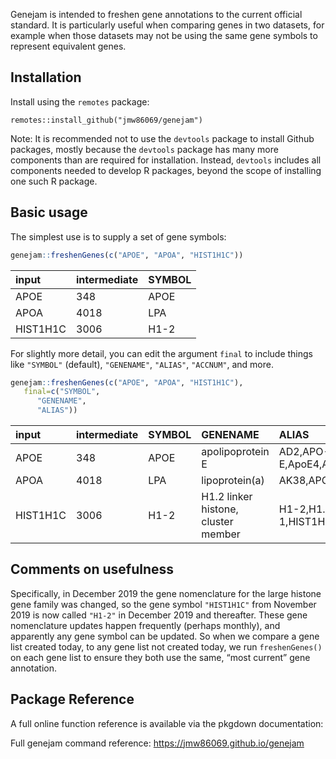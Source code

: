 
<!-- README.md is generated from README.Rmd. Please edit that file -->

Genejam is intended to freshen gene annotations to the current official
standard. It is particularly useful when comparing genes in two
datasets, for example when those datasets may not be using the same gene
symbols to represent equivalent genes.

## Installation

Install using the `remotes` package:

`remotes::install_github("jmw86069/genejam")`

Note: It is recommended not to use the `devtools` package to install
Github packages, mostly because the `devtools` package has many more
components than are required for installation. Instead, `devtools`
includes all components needed to develop R packages, beyond the scope
of installing one such R package.

## Basic usage

The simplest use is to supply a set of gene symbols:

``` r
genejam::freshenGenes(c("APOE", "APOA", "HIST1H1C"))
```

<div class="kable-table">

| input    | intermediate | SYMBOL |
| :------- | :----------- | :----- |
| APOE     | 348          | APOE   |
| APOA     | 4018         | LPA    |
| HIST1H1C | 3006         | H1-2   |

</div>

For slightly more detail, you can edit the argument `final` to include
things like `"SYMBOL"` (default), `"GENENAME"`, `"ALIAS"`, `"ACCNUM"`,
and more.

``` r
genejam::freshenGenes(c("APOE", "APOA", "HIST1H1C"),
   final=c("SYMBOL", 
      "GENENAME",
      "ALIAS"))
```

<div class="kable-table">

| input    | intermediate | SYMBOL | GENENAME                            | ALIAS                             |
| :------- | :----------- | :----- | :---------------------------------- | :-------------------------------- |
| APOE     | 348          | APOE   | apolipoprotein E                    | AD2,APO-E,ApoE4,APOE,LDLCQ5,LPG   |
| APOA     | 4018         | LPA    | lipoprotein(a)                      | AK38,APOA,LP,LPA                  |
| HIST1H1C | 3006         | H1-2   | H1.2 linker histone, cluster member | H1-2,H1.2,H1C,H1F2,H1s-1,HIST1H1C |

</div>

## Comments on usefulness

Specifically, in December 2019 the gene nomenclature for the large
histone gene family was changed, so the gene symbol `"HIST1H1C"` from
November 2019 is now called `"H1-2"` in December 2019 and thereafter.
These gene nomenclature updates happen frequently (perhaps monthly), and
apparently any gene symbol can be updated. So when we compare a gene
list created today, to any gene list not created today, we run
`freshenGenes()` on each gene list to ensure they both use the same,
“most current” gene annotation.

## Package Reference

A full online function reference is available via the pkgdown
documentation:

Full genejam command reference: <https://jmw86069.github.io/genejam>
